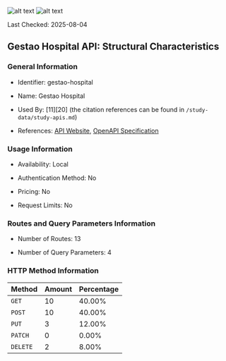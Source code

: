 ![alt text](https://img.shields.io/badge/OpenAPI_Specification-Oudated-orange.svg) ![alt text](https://img.shields.io/badge/Server_URL-Missing-orange.svg)

Last Checked: 2025-08-04

## Gestao Hospital API: Structural Characteristics

### General Information

- Identifier: gestao-hospital

- Name: Gestao Hospital

- Used By: [11][20] (the citation references can be found in `/study-data/study-apis.md`)

- References: [API Website](https://github.com/ValchanOficial/GestaoHospital), [OpenAPI Specification](https://github.com/WebFuzzing/EMB/blob/master/openapi-swagger/gestaohospital-rest.json)

### Usage Information

- Availability: Local

- Authentication Method: No

- Pricing: No

- Request Limits: No

### Routes and Query Parameters Information

- Number of Routes: 13

- Number of Query Parameters: 4

### HTTP Method Information

| Method | Amount | Percentage |
|--------|--------|------------|
| `GET` | 10 | 40.00% |
| `POST` | 10 | 40.00% |
| `PUT` | 3 | 12.00% |
| `PATCH` | 0 | 0.00% |
| `DELETE` | 2 | 8.00% |
